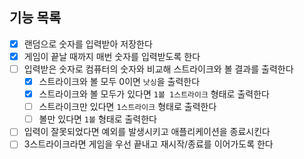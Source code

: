 ## 기능 목록

- [x] 랜덤으로 숫자를 입력받아 저장한다
- [x] 게임이 끝날 때까지 매번 숫자를 입력받도록 한다
- [ ] 입력받은 숫자로 컴퓨터의 숫자와 비교해 스트라이크와 볼 결과를 출력한다
  - [x] 스트라이크와 볼 모두 0이면 `낫싱`을 출력한다
  - [x] 스트라이크와 볼 모두가 있다면 `1볼 1스트라이크` 형태로 출력한다
  - [ ] 스트라이크만 있다면 `1스트라이크` 형태로 출력한다
  - [ ] 볼만 있다면 `1볼` 형태로 출력한다
- [ ] 입력이 잘못되었다면 예외를 발생시키고 애플리케이션을 종료시킨다
- [ ] 3스트라이크라면 게임을 우선 끝내고 재시작/종료를 이어가도록 한다
